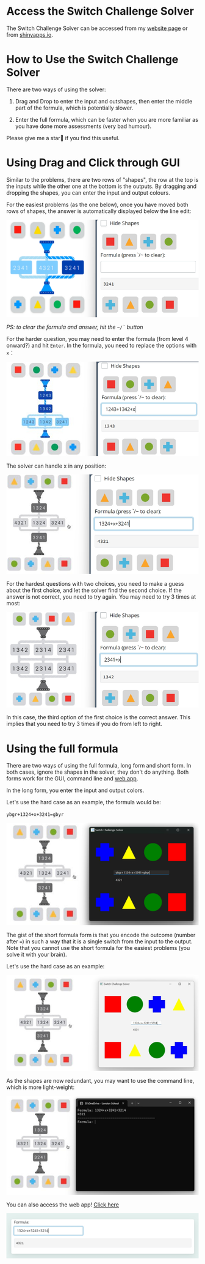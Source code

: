 # Access the Switch Challenge Solver

The Switch Challenge Solver can be accessed from my [website page](https://rubuky.com/tool/2024-09-23-SwitchChallenge/) or from [shinyapps.io](https://kv9898.shinyapps.io/switch_challenge/).

# How to Use the Switch Challenge Solver

There are two ways of using the solver:

1.  Drag and Drop to enter the input and outshapes, then enter the middle part of the formula, which is potentially slower.

2.  Enter the full formula, which can be faster when you are more familiar as you have done more assessments (very bad humour).

Please give me a star🌟 if you find this useful.

# Using Drag and Click through GUI

Similar to the problems, there are two rows of "shapes", the row at the top is the inputs while the other one at the bottom is the outputs. By dragging and dropping the shapes, you can enter the input and output colours.

For the easiest problems (as the one below), once you have moved both rows of shapes, the answer is automatically displayed below the line edit:

![Easy problem](img/level1.png)

*PS: to clear the formula and answer, hit the `` ~/` `` button*

For the harder question, you may need to enter the formula (from level 4 onward?) and hit `Enter`. In the formula, you need to replace the options with `x`：

![Medium problem](img/level4.png)

The solver can handle x in any position:

![Hard problem](img/level9.png)

For the hardest questions with two choices, you need to make a guess about the first choice, and let the solver find the second choice. If the answer is not correct, you need to try again. You may need to try 3 times at most:

![Hardest problem](img/level11.png)

In this case, the third option of the first choice is the correct answer. This implies that you need to try 3 times if you do from left to right.

# Using the full formula

There are two ways of using the full formula, long form and short form. In both cases, ignore the shapes in the solver, they don't do anything. Both forms work for the GUI, command line and [web app](https://rubuky.com/tool/2024-09-23-SwitchChallenge/).

In the long form, you enter the input and output colors.

Let's use the hard case as an example, the formula would be:

`ybgr+1324+x+3241=gbyr`

![Long Formula with GUI](img/lf.png)

The gist of the short formula form is that you encode the outcome (number after `=`) in such a way that it is a single switch from the input to the output. Note that you cannot use the short formula for the easiest problems (you solve it with your brain).

Let's use the hard case as an example:

![Short Formula with GUI](img/ff_GUI.png)

As the shapes are now redundant, you may want to use the command line, which is more light-weight:

![Short Formula with command line](img/ff_cl.png)

You can also access the web app! [Click here](https://rubuky.com/tool/2024-09-23-SwitchChallenge/)

![Short Formula with web app](img/ff_web.png)


